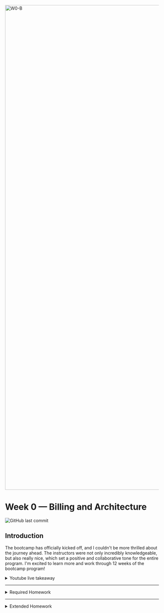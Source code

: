 <img width="1584" alt="W0-B" src="https://user-images.githubusercontent.com/123767474/219365375-7a054844-6812-4ef6-ae0d-2657faf25691.png">

# Week 0 — Billing and Architecture

![GitHub last commit](https://img.shields.io/github/last-commit/ash-codess/aws-bootcamp-cruddur-2023)

## Introduction

The bootcamp has officially kicked off, and I couldn't be more thrilled about the journey ahead.
The instructors were not only incredibly knowledgeable, but also really nice, which set a positive and collaborative tone for the entire program. I'm excited to learn more and work through 12 weeks of the bootcamp program!

<details>
<summary> Youtube live takeaway </summary>

Few things i picked from livestream that i wanted to look into more:

- **Iron triangle** - The basic idea is that any project has a fixed amount of time, a fixed budget or cost, and a specific set of deliverables or scope that must be met. Changing any one of these factors will affect the other two. For example, if the scope of a project is increased, then either the cost or the time required to complete the project will have to increase as well. Similarly, if the time available for a project is reduced, then either the scope or the cost will have to be reduced as well.

  ![iron-triangle](https://user-images.githubusercontent.com/123767474/219365702-a4a7dcde-e648-43e9-9204-062102a56336.png)

- **TOGAF** - We need TOGAF or similar enterprise architecture frameworks to provide a structured and organized approach to managing the complexity of large IT systems and to align them with the organization's business goals. By using a standardized approach, it becomes easier to communicate and collaborate between different teams and departments.(Didn't look more into as instructed by Chris, lol)

- **Adrain Cantril’s CI/CD pipeline mini project** - The goal of CI/CD is to enable faster and more reliable software delivery by reducing the time and effort required to move code changes from development to production. I followed Adrian's mini project and implemented an event-driven pipeline, it was a video-on demand backend service which will take a video uploaded on s3 and with the help of aws media-converter it will convert it into different formats like (HD/SD) and more!

- **AWS well-architected framework** - I checked out the AWS well-architected tool and tried to fill out the questions for the cruddur. The set of questions that were in it was quiet vast. I plan to link the generated report down below as a part of extended homework.
</details>

---

<details>
<summary>Required Homework</summary>
<br>

- Recreate Conceptual Diagram in Lucid Charts or on a Napkin
  ![Napkin diagram](https://user-images.githubusercontent.com/123767474/219365837-cecf0682-f289-44f8-b2a7-eefafa144fcb.jpg)
- **Recreate Logical Architectural Diagram in Lucid Charts**
  ![Logical Architectural Diagram](https://user-images.githubusercontent.com/123767474/219365946-6a36f12d-b992-42d9-a1fc-40816325cba5.png)
  [Lucid chart link](https://lucid.app/lucidchart/59e7df73-0879-4b64-9694-bfe3e89effed/edit?viewport_loc=-298%2C-228%2C3328%2C1642%2C0_0&invitationId=inv_dbc91856-3cb0-43e3-b7cc-e811ec27b9c1)

- I followed the week 0 instruction and was able to successfully do the setup. For journal i am using vscode, as it is easier to see the changes i make simultaneously and do one final push once i am satisfied with the work. I have a clone of repo in my local system.
  ![Vs-code proof](https://user-images.githubusercontent.com/123767474/219366049-9e776535-fc10-4043-8a96-b373f841fc4d.png)

- Few proof of work i would like to show - Destroyed my root account credential and everything is done admin IAM user

- **Budget**

  ![Vs-code proof](https://user-images.githubusercontent.com/123767474/219366154-e17f1733-bc63-43c4-bf77-44508b7a4680.png)

- **Billing alarm**
  <br />
  So I ran into my first issue when i checked SNS to take screenshot i saw there was nothing there the notification that i created was gone. I thought maybe it was accidentally created into my root account so i cross-checked but that wasn't the case.Turns out i made AWS send me couple of notification conformation mails because it landed in spam folder and i didn't click on the right link for conformation and sns deletes the topic after three days of pending conformation.
  I performed this step again to create an alarm.

</details>

---

<details>
<summary> Extended Homework </summary>

Pending

</details>
